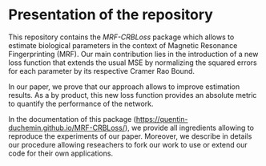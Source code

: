# Presentation of the repository

This repository contains the *MRF-CRBLoss* package which allows to estimate biological parameters in the context of Magnetic Resonance Fingerprinting (MRF). Our main contribution lies in the introduction of a new loss function that extends the usual MSE by normalizing the squared errors for each parameter by its respective Cramer Rao Bound. 

In our paper, we prove that our approach allows to improve estimation results. As a by product, this new loss function provides an absolute metric to quantify the performance of the network.

In the documentation of this package (https://quentin-duchemin.github.io/MRF-CRBLoss/), we provide all ingredients allowing to reproduce the experiments of our paper. Moreover, we describe in details our procedure allowing reseachers to fork our work to use or extend our code for their own applications.
